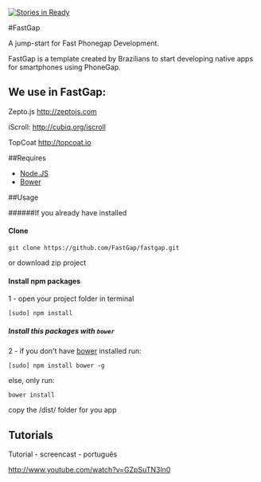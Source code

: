[![Stories in Ready](https://badge.waffle.io/FastGap/fastgap.png?label=ready)](https://waffle.io/FastGap/fastgap)  

#FastGap

A jump-start for Fast Phonegap Development.

FastGap is a template created by Brazilians to start developing native apps for smartphones using PhoneGap.

<h2>We use in FastGap:</h2>

Zepto.js
http://zeptojs.com

iScroll:
http://cubiq.org/iscroll

TopCoat
http://topcoat.io


##Requires

* [Node.JS](href='http://nodejs.org/')
* [Bower](href='http://bower.io')

##Usage

######If you already have installed

#### Clone

    git clone https://github.com/FastGap/fastgap.git
    
or download zip project

#### Install npm packages
	
1 - open your project folder in terminal
    
    [sudo] npm install

##### Install this packages with ```bower```

2 - if you don't have [bower](http://bower.io/) installed run:

```[sudo] npm install bower -g```

else, only run:

```bower install```

copy the /dist/ folder for you app

<h2>Tutorials</h2>

Tutorial - screencast - português

http://www.youtube.com/watch?v=GZpSuTN3ln0
